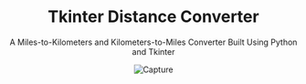 <div align="center">
   
# Tkinter Distance Converter
A Miles-to-Kilometers and Kilometers-to-Miles Converter Built Using Python and Tkinter

![Capture](https://user-images.githubusercontent.com/59273598/194965303-e4a6e286-21d8-423d-9555-4ecf6d82f662.JPG)

</div>

